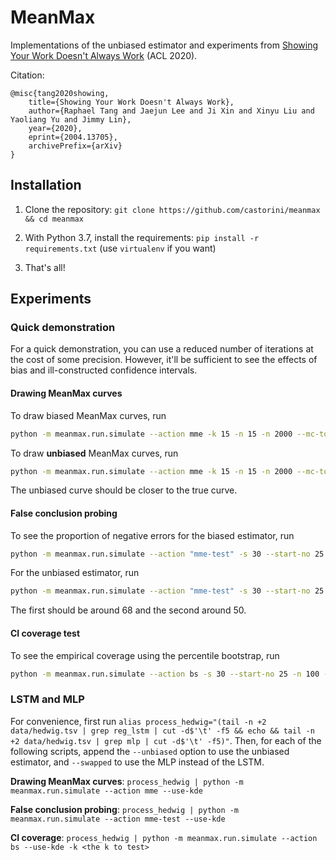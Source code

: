 # MeanMax
Implementations of the unbiased estimator and experiments from [Showing Your Work Doesn't Always Work](https://arxiv.org/abs/2004.13705) (ACL 2020).

Citation:
```
@misc{tang2020showing,
    title={Showing Your Work Doesn't Always Work},
    author={Raphael Tang and Jaejun Lee and Ji Xin and Xinyu Liu and Yaoliang Yu and Jimmy Lin},
    year={2020},
    eprint={2004.13705},
    archivePrefix={arXiv}
}
```

## Installation

1. Clone the repository: `git clone https://github.com/castorini/meanmax && cd meanmax`

2. With Python 3.7, install the requirements: `pip install -r requirements.txt` (use `virtualenv` if you want)

3. That's all!

## Experiments

### Quick demonstration

For a quick demonstration, you can use a reduced number of iterations at the cost of some precision.
However, it'll be sufficient to see the effects of bias and ill-constructed confidence intervals. 

#### Drawing MeanMax curves
To draw biased MeanMax curves, run 
```bash
python -m meanmax.run.simulate --action mme -k 15 -n 15 -n 2000 --mc-total 10000
```

To draw **unbiased** MeanMax curves, run
```bash
python -m meanmax.run.simulate --action mme -k 15 -n 15 -n 2000 --mc-total 10000 --unbiased
```

The unbiased curve should be closer to the true curve.

#### False conclusion probing
To see the proportion of negative errors for the biased estimator, run
```bash
python -m meanmax.run.simulate --action "mme-test" -s 30 --start-no 25 -n 5000
```

For the unbiased estimator, run
```bash
python -m meanmax.run.simulate --action "mme-test" -s 30 --start-no 25 -n 5000 --unbiased
```

The first should be around 68 and the second around 50.

#### CI coverage test
To see the empirical coverage using the percentile bootstrap, run
```bash
python -m meanmax.run.simulate --action bs -s 30 --start-no 25 -n 100 --mc-total 1000
```

### LSTM and MLP

For convenience, first run `alias process_hedwig="(tail -n +2 data/hedwig.tsv | grep reg_lstm | cut -d$'\t' -f5 && echo && tail -n +2 data/hedwig.tsv | grep mlp | cut -d$'\t' -f5)"`.
Then, for each of the following scripts, append the `--unbiased` option to use the unbiased estimator, and `--swapped` to use the MLP instead of the LSTM.  

**Drawing MeanMax curves**: `process_hedwig | python -m meanmax.run.simulate --action mme --use-kde`

**False conclusion probing**: `process_hedwig | python -m meanmax.run.simulate --action mme-test --use-kde`

**CI coverage**: `process_hedwig | python -m meanmax.run.simulate --action bs --use-kde -k <the k to test>`

